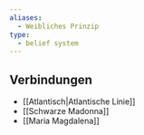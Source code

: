 ```yaml
---
aliases:
  - Weibliches Prinzip
type:
  - belief system
---
```

## Verbindungen
* [[Atlantisch|Atlantische Linie]]
* [[Schwarze Madonna]]
* [[Maria Magdalena]]

